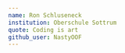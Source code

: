 ```yaml
---
name: Ron Schluseneck
institution: Oberschule Sottrum
quote: Coding is art
github_user: NastyOOF
---
```



